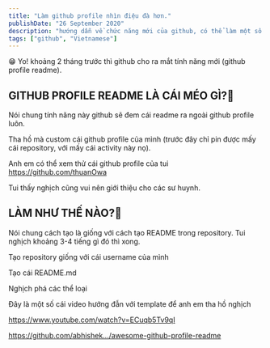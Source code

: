 ```yaml
---
title: "Làm github profile nhìn điệu đà hơn."
publishDate: "26 September 2020"
description: "hướng dẫn về chức năng mới của github, có thể làm một số thứ hay ho"
tags: ["github", "Vietnamese"]
---
```


😁 Yo! khoảng 2 tháng trước thì github cho ra mắt tính năng mới (github profile
readme).

## GITHUB PROFILE README LÀ CÁI MÉO GÌ?🤔

Nói chung tính năng này github sẽ đem cái readme ra ngoài github profile luôn.

Tha hồ mà custom cái github profile của mình (trước đây chỉ pin được mấy cái
repository, với mấy cái activity này nọ).

Anh em có thể xem thử cái github profile của tui
https://github.com/thuanOwa

Tui thấy nghịch cũng vui nên giới thiệu cho các sư huynh.

## LÀM NHƯ THẾ NÀO?🧐

Nói chung cách tạo là giống với cách tạo README trong repository. Tui nghịch
khoảng 3-4 tiếng gì đó thì xong.

Tạo repository giống với cái username của mình

Tạo cái README.md

Nghịch phá các thể loại

Đây là một số cái video hướng đẫn với template để anh em tha hồ nghịch

https://www.youtube.com/watch?v=ECuqb5Tv9qI

https://github.com/abhishek.../awesome-github-profile-readme
